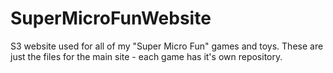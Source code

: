 # SuperMicroFunWebsite

S3 website used for all of my "Super Micro Fun" games and toys. These are just the files for the main site - each game has it's own repository.
